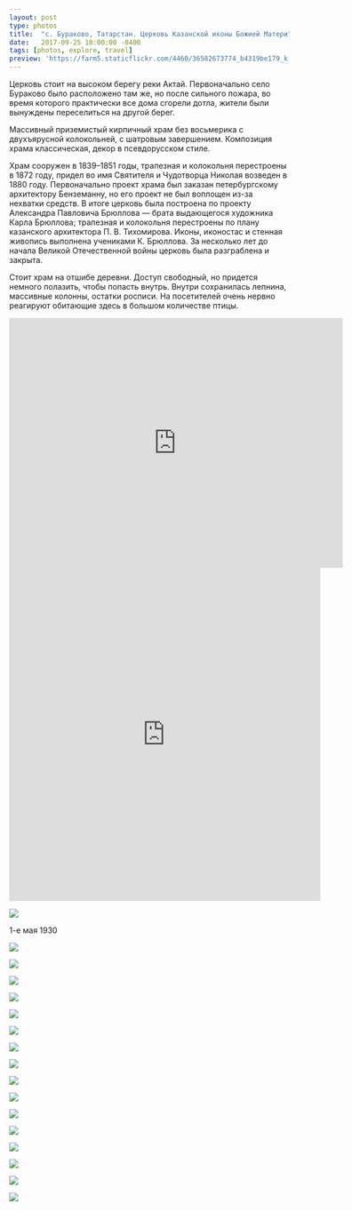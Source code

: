 ```yaml
---
layout: post
type: photos
title:  "с. Бураково, Татарстан. Церковь Казанской иконы Божией Матери"
date:   2017-09-25 10:00:00 -0400
tags: [photos, explore, travel]
preview: 'https://farm5.staticflickr.com/4460/36582673774_b4319be179_k.jpg'
---
```


Церковь стоит на высоком берегу реки Актай. Первоначально село Бураково было расположено там же, но после сильного пожара, во время которого практически все дома сгорели дотла, жители были вынуждены переселиться на другой берег.

Массивный приземистый кирпичный храм без восьмерика с двухъярусной колокольней, с шатровым завершением. Композиция храма классическая, декор в псевдорусском стиле.

Храм сооружен в 1839–1851 годы, трапезная и колокольня перестроены в 1872 году, придел во имя Святителя и Чудотворца Николая возведен в 1880 году. Первоначально проект храма был заказан петербургскому архитектору Бенземанну, но его проект не был воплощен из-за нехватки средств. В итоге церковь была построена по проекту Александра Павловича Брюллова — брата выдающегося художника Карла Брюллова; трапезная и колокольня перестроены по плану казанского архитектора П. В. Тихомирова. Иконы, иконостас и стенная живопись выполнена учениками К. Брюллова. За несколько лет до начала Великой Отечественной войны церковь была разграблена и закрыта.

Стоит храм на отшибе деревни. Доступ свободный, но придется немного полазить, чтобы попасть внутрь. Внутри сохранилась лепнина, массивные колонны, остатки росписи. На посетителей очень нервно реагируют обитающие здесь в большом количестве птицы.

<div class="post-iframe"><iframe src="https://www.google.com/maps/embed?pb=!1m14!1m12!1m3!1d3989.657529773529!2d49.66079576957773!3d55.12804852939034!2m3!1f0!2f0!3f0!3m2!1i1024!2i768!4f13.1!5e1!3m2!1sru!2sru!4v1506372677891" width="600" height="450" frameborder="0" allowfullscreen=""></iframe></div>

<div class="post-iframe"><iframe width="560" height="600" src="https://www.youtube.com/embed/jyBHW4wmDII" frameborder="0" allowfullscreen=""></iframe></div>

![](https://live.staticflickr.com/65535/50014378546_9dd40f8610_o_d.jpg)

1-е мая 1930

![](https://farm5.staticflickr.com/4489/36582672334_f132490217_k.jpg)

![](https://farm5.staticflickr.com/4460/36582673774_b4319be179_k.jpg)

![](https://farm5.staticflickr.com/4476/37263169132_18aedc8f8f_k.jpg)

![](https://farm5.staticflickr.com/4396/37245492636_2a590cc73a_k.jpg)

![](https://farm5.staticflickr.com/4498/36582678844_db65878184_k.jpg)

![](https://farm5.staticflickr.com/4425/36582681104_923c338f74_k.jpg)

![](https://farm5.staticflickr.com/4340/37292579101_ee78e68b4d_k.jpg)

![](https://farm5.staticflickr.com/4337/37292582901_5a1ce3e1f4_k.jpg)

![](https://farm5.staticflickr.com/4333/37292586621_8041218d40_k.jpg)

![](https://farm5.staticflickr.com/4382/37435173325_317277673b_k.jpg)

![](https://farm5.staticflickr.com/4340/37245486706_bf8a6f0529_k.jpg)

![](https://farm5.staticflickr.com/4454/36582667174_482678aa63_k.jpg)

![](https://farm5.staticflickr.com/4486/37263153852_0d0dc6bdc9_k.jpg)

![](https://farm5.staticflickr.com/4430/37292560391_cd483f019b_k.jpg)

![](https://farm5.staticflickr.com/4457/37435171085_b833090bdf_k.jpg)

![](https://farm5.staticflickr.com/4377/37292557951_3e0b6ea033_k.jpg)
